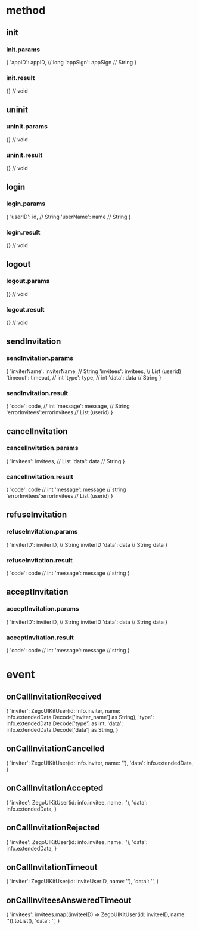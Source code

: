 # method
## init

### init.params

{
    'appID': appID,    // long
    'appSign': appSign // String
}

### init.result

{} // void

## uninit

### uninit.params

{} // void

### uninit.result

{} // void

## login

### login.params

{
    'userID': id,     // String 
    'userName': name  // String
}

### login.result

{} // void

## logout

### logout.params

{} // void

### logout.result

{} // void


## sendInvitation

### sendInvitation.params

{
    'inviterName': inviterName, // String 
    'invitees': invitees,       // List<String>  (userid)
    'timeout': timeout,         // int 
    'type': type,               // int 
    'data': data                // String 
}

### sendInvitation.result

{
    'code': code,        // int
    'message': message,  // String
    'errorInvitees':errorInvitees  // List<String>  (userid)
}

## cancelInvitation

### cancelInvitation.params

{
    'invitees': invitees,  // List<String> 
    'data': data           // String 
}


### cancelInvitation.result

{
    'code': code // int
    'message': message // string
    'errorInvitees':errorInvitees // List<String> (userid)
}

## refuseInvitation

### refuseInvitation.params

{
    'inviterID': inviterID, // String inviterID
    'data': data            // String data
}

### refuseInvitation.result

{
    'code': code // int
    'message': message // string
} 

## acceptInvitation

### acceptInvitation.params

{
    'inviterID': inviterID,  // String inviterID
    'data': data             // String data
}

### acceptInvitation.result

{
    'code': code // int
    'message': message // string
}

# event

## onCallInvitationReceived
{
  'inviter': ZegoUIKitUser(id: info.inviter, name: info.extendedData.Decode['inviter_name'] as String),
  'type': info.extendedData.Decode['type'] as int,
  'data': info.extendedData.Decode['data'] as String,
}

## onCallInvitationCancelled
{
  'inviter': ZegoUIKitUser(id: info.inviter, name: ''),
  'data': info.extendedData,
}

## onCallInvitationAccepted
{
  'invitee': ZegoUIKitUser(id: info.invitee, name: ''),
  'data': info.extendedData,
}

## onCallInvitationRejected
{
    'invitee': ZegoUIKitUser(id: info.invitee, name: ''),
    'data': info.extendedData,
}

## onCallInvitationTimeout
{
  'inviter': ZegoUIKitUser(id: inviteUserID, name: ''),
  'data': '',
}


## onCallInviteesAnsweredTimeout
{
  'invitees': invitees.map((inviteeID) => ZegoUIKitUser(id: inviteeID, name: '')).toList(),
  'data': '',
}
